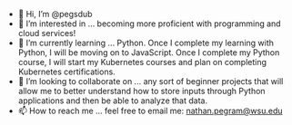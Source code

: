 - 👋 Hi, I’m @pegsdub
- 👀 I’m interested in ... becoming more proficient with programming and cloud services!
- 🌱 I’m currently learning ... Python. Once I complete my learning with Python, I will be moving on to JavaScript. Once I complete my Python course, I will start my Kubernetes courses and plan on completing Kubernetes certifications.
- 💞️ I’m looking to collaborate on ... any sort of beginner projects that will allow me to better understand how to store inputs through Python applications and then be able to analyze that data.
- 📫 How to reach me ... feel free to email me: nathan.pegram@wsu.edu

<!---
pegsdub/pegsdub is a ✨ special ✨ repository because its `README.md` (this file) appears on your GitHub profile.
You can click the Preview link to take a look at your changes.
--->
